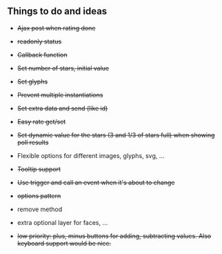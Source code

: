 Things to do and ideas
---

- ~~Ajax post when rating done~~
- ~~readonly status~~
- ~~Callback function~~
- ~~Set number of stars, initial value~~
- ~~Set glyphs~~
- ~~Prevent multiple instantiations~~
- ~~Set extra data and send (like id)~~
- ~~Easy rate get/set~~
- ~~Set dynamic value for the stars (3 and 1/3 of stars full) when showing poll results~~
- Flexible options for different images, glyphs, svg, ...
- ~~Tooltip support~~
- ~~Use trigger and call an event when it's about to change~~

- ~~options pattern~~
- remove method
- extra optional layer for faces, ...
- ~~low priority: plus, minus buttons for adding, subtracting values. Also keyboard support would be nice.~~
